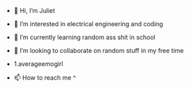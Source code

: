 - 👋 Hi, I’m Juliet
- 👀 I’m interested in electrical engineering and coding 
- 🌱 I’m currently learning random ass shit in school 
- 💞️ I’m looking to collaborate on random stuff in my free time
- 1.averageemogirl

-  📫 How to reach me ^

<!---
minecraft420github12123/minecraft420github12123 is a ✨ special ✨ repository because its `README.md` (this file) appears on your GitHub profile.
You can click the Preview link to take a look at your changes.
--->
